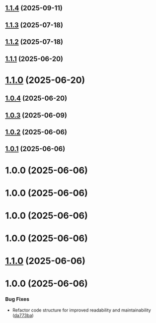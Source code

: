 ## [1.1.4](https://github.com/variablesoftware/github-actions-node-setup-and-test/compare/v1.1.3...v1.1.4) (2025-09-11)

## [1.1.3](https://github.com/variablesoftware/github-actions-node-setup-and-test/compare/v1.1.2...v1.1.3) (2025-07-18)

## [1.1.2](https://github.com/variablesoftware/github-actions-node-setup-and-test/compare/v1.1.1...v1.1.2) (2025-07-18)

## [1.1.1](https://github.com/variablesoftware/github-actions-node-setup-and-test/compare/v1.1.0...v1.1.1) (2025-06-20)

# [1.1.0](https://github.com/variablesoftware/github-actions-node-setup-and-test/compare/v1.0.4...v1.1.0) (2025-06-20)

## [1.0.4](https://github.com/variablesoftware/github-actions-node-setup-and-test/compare/v1.0.3...v1.0.4) (2025-06-20)

## [1.0.3](https://github.com/variablesoftware/github-actions-node-setup-and-test/compare/v1.0.2...v1.0.3) (2025-06-09)

## [1.0.2](https://github.com/variablesoftware/github-actions-node-setup-and-test/compare/v1.0.1...v1.0.2) (2025-06-06)

## [1.0.1](https://github.com/variablesoftware/github-actions-node-setup-and-test/compare/v1.0.0...v1.0.1) (2025-06-06)

# 1.0.0 (2025-06-06)

# 1.0.0 (2025-06-06)

# 1.0.0 (2025-06-06)

# 1.0.0 (2025-06-06)

# [1.1.0](https://github.com/variablesoftware/github-actions-node-setup-and-test/compare/v1.0.0...v1.1.0) (2025-06-06)

# 1.0.0 (2025-06-06)


### Bug Fixes

* Refactor code structure for improved readability and maintainability ([da773ba](https://github.com/variablesoftware/github-actions-node-setup-and-test/commit/da773ba3a6f070cedf99a01de50726ddbcac6038))
